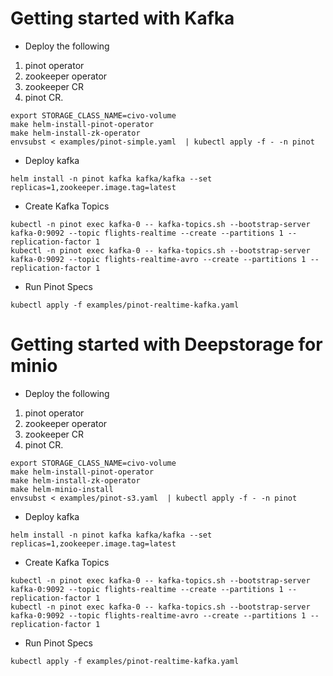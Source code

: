 # Getting started with Kafka

- Deploy the following 
1. pinot operator 
2. zookeeper operator
3. zookeeper CR 
4. pinot CR.
```
export STORAGE_CLASS_NAME=civo-volume
make helm-install-pinot-operator
make helm-install-zk-operator
envsubst < examples/pinot-simple.yaml  | kubectl apply -f - -n pinot
```
- Deploy kafka
```
helm install -n pinot kafka kafka/kafka --set replicas=1,zookeeper.image.tag=latest
```

- Create Kafka Topics
```
kubectl -n pinot exec kafka-0 -- kafka-topics.sh --bootstrap-server kafka-0:9092 --topic flights-realtime --create --partitions 1 --replication-factor 1
kubectl -n pinot exec kafka-0 -- kafka-topics.sh --bootstrap-server kafka-0:9092 --topic flights-realtime-avro --create --partitions 1 --replication-factor 1
```

- Run Pinot Specs
```
kubectl apply -f examples/pinot-realtime-kafka.yaml 
```

# Getting started with Deepstorage for minio

- Deploy the following 
1. pinot operator 
2. zookeeper operator
3. zookeeper CR 
4. pinot CR.
```
export STORAGE_CLASS_NAME=civo-volume
make helm-install-pinot-operator
make helm-install-zk-operator
make helm-minio-install
envsubst < examples/pinot-s3.yaml  | kubectl apply -f - -n pinot
```

- Deploy kafka
```
helm install -n pinot kafka kafka/kafka --set replicas=1,zookeeper.image.tag=latest
```

- Create Kafka Topics
```
kubectl -n pinot exec kafka-0 -- kafka-topics.sh --bootstrap-server kafka-0:9092 --topic flights-realtime --create --partitions 1 --replication-factor 1
kubectl -n pinot exec kafka-0 -- kafka-topics.sh --bootstrap-server kafka-0:9092 --topic flights-realtime-avro --create --partitions 1 --replication-factor 1
```

- Run Pinot Specs
```
kubectl apply -f examples/pinot-realtime-kafka.yaml 
```
